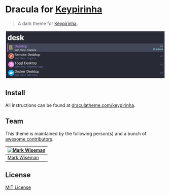 # Dracula for [Keypirinha](https://keypirinha.com/)

> A dark theme for [Keypirinha](https://keypirinha.com/).

![Screenshot](./screenshot.png)

## Install

All instructions can be found at [draculatheme.com/keypirinha](https://draculatheme.com/keypirinha).

## Team

This theme is maintained by the following person(s) and a bunch of [awesome contributors](https://github.com/dracula/keypirinha/contributors).

[![Mark Wiseman](https://avatars0.githubusercontent.com/u/1597273?v=3&s=70)](https://github.com/mawiseman) | 
--- | 
[Mark Wiseman](https://github.com/mawiseman) | 

## License

[MIT License](./LICENSE)